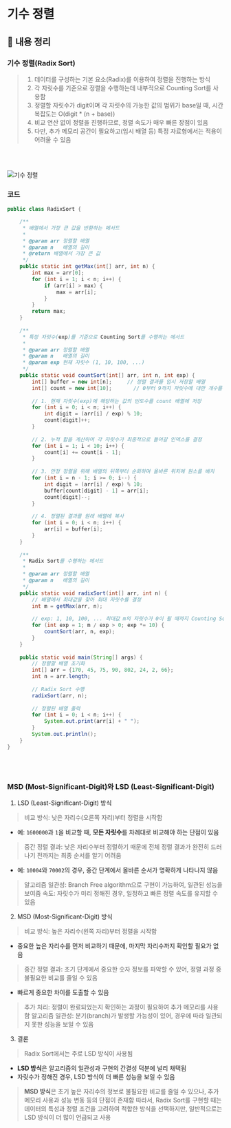 # 기수 정렬

## 📌 내용 정리

### 기수 정렬(Radix Sort)

> 1. 데이터를 구성하는 기본 요소(Radix)를 이용하여 정렬을 진행하는 방식
> 2. 각 자릿수를 기준으로 정렬을 수행하는데 내부적으로 Counting Sort를 사용함
> 3. 정렬할 자릿수가 digit이며 각 자릿수의 가능한 값의 범위가 base일 때, 시간 복잡도는 O(digit * (n + base))
> 4. 비교 연산 없이 정렬을 진행하므로, 정렬 속도가 매우 빠른 장점이 있음
> 5. 다만, 추가 메모리 공간이 필요하고(임시 배열 등) 특정 자료형에서는 적용이 어려울 수 있음

<br>
<br>

![기수 정렬](https://ds055uzetaobb.cloudfront.net/image_optimizer/22630368cbc032ea43967b2610e73ded399e22a4.png)

### 코드
```java
public class RadixSort {

    /**
     * 배열에서 가장 큰 값을 반환하는 메서드
     *
     * @param arr 정렬할 배열
     * @param n   배열의 길이
     * @return 배열에서 가장 큰 값
     */
    public static int getMax(int[] arr, int n) {
        int max = arr[0];
        for (int i = 1; i < n; i++) {
            if (arr[i] > max) {
                max = arr[i];
            }
        }
        return max;
    }
    
    /**
     * 특정 자릿수(exp)를 기준으로 Counting Sort를 수행하는 메서드
     *
     * @param arr 정렬할 배열
     * @param n   배열의 길이
     * @param exp 현재 자릿수 (1, 10, 100, ...)
     */
    public static void countSort(int[] arr, int n, int exp) {
        int[] buffer = new int[n];     // 정렬 결과를 임시 저장할 배열
        int[] count = new int[10];       // 0부터 9까지 자릿수에 대한 개수를 저장하는 배열
        
        // 1. 현재 자릿수(exp)에 해당하는 값의 빈도수를 count 배열에 저장
        for (int i = 0; i < n; i++) {
            int digit = (arr[i] / exp) % 10;
            count[digit]++;
        }
        
        // 2. 누적 합을 계산하여 각 자릿수가 최종적으로 들어갈 인덱스를 결정
        for (int i = 1; i < 10; i++) {
            count[i] += count[i - 1];
        }
        
        // 3. 안정 정렬을 위해 배열의 뒤쪽부터 순회하며 올바른 위치에 원소를 배치
        for (int i = n - 1; i >= 0; i--) {
            int digit = (arr[i] / exp) % 10;
            buffer[count[digit] - 1] = arr[i];
            count[digit]--;
        }
        
        // 4. 정렬된 결과를 원래 배열에 복사
        for (int i = 0; i < n; i++) {
            arr[i] = buffer[i];
        }
    }
    
    /**
     * Radix Sort를 수행하는 메서드
     *
     * @param arr 정렬할 배열
     * @param n   배열의 길이
     */
    public static void radixSort(int[] arr, int n) {
        // 배열에서 최대값을 찾아 최대 자릿수를 결정
        int m = getMax(arr, n);
        
        // exp: 1, 10, 100, ... 최대값 m의 자릿수가 0이 될 때까지 Counting Sort 수행
        for (int exp = 1; m / exp > 0; exp *= 10) {
            countSort(arr, n, exp);
        }
    }
    
    public static void main(String[] args) {
        // 정렬할 배열 초기화
        int[] arr = {170, 45, 75, 90, 802, 24, 2, 66};
        int n = arr.length;
        
        // Radix Sort 수행
        radixSort(arr, n);
        
        // 정렬된 배열 출력
        for (int i = 0; i < n; i++) {
            System.out.print(arr[i] + " ");
        }
        System.out.println();
    }
}

```

<br>
<br>

### MSD (Most-Significant-Digit)와 LSD (Least-Significant-Digit)

1. LSD (Least-Significant-Digit) 방식

> 비교 방식: 낮은 자리수(오른쪽 자리)부터 정렬을 시작함  
  - 예: `1600000`과 `1`을 비교할 때, **모든 자릿수**를 차례대로 비교해야 하는 단점이 있음
> 중간 정렬 결과: 낮은 자리수부터 정렬하기 때문에 전체 정렬 결과가 완전히 드러나기 전까지는 최종 순서를 알기 어려움  
  - 예: `10004`와 `70002`의 경우, 중간 단계에서 올바른 순서가 명확하게 나타나지 않음
> 알고리즘 일관성: Branch Free algorithm으로 구현이 가능하여, 일관된 성능을 보여줌
> 속도: 자릿수가 미리 정해진 경우, 일정하고 빠른 정렬 속도를 유지할 수 있음

2. MSD (Most-Significant-Digit) 방식

> 비교 방식: 높은 자리수(왼쪽 자리)부터 정렬을 시작함  
  - 중요한 높은 자리수를 먼저 비교하기 때문에, 마지막 자리수까지 확인할 필요가 없음
> 중간 정렬 결과: 초기 단계에서 중요한 숫자 정보를 파악할 수 있어, 정렬 과정 중 불필요한 비교를 줄일 수 있음  
  - 빠르게 중요한 차이를 도출할 수 있음
> 추가 처리: 정렬이 완료되었는지 확인하는 과정이 필요하여 추가 메모리를 사용함
> 알고리즘 일관성: 분기(branch)가 발생할 가능성이 있어, 경우에 따라 일관되지 못한 성능을 보일 수 있음

3. 결론

> Radix Sort에서는 주로 LSD 방식이 사용됨
  - **LSD 방식**은 알고리즘의 일관성과 구현의 간결성 덕분에 널리 채택됨
  - 자릿수가 정해진 경우, LSD 방식이 더 빠른 성능을 보일 수 있음
> **MSD 방식**은 초기 높은 자리수의 정보로 불필요한 비교를 줄일 수 있으나, 추가 메모리 사용과 성능 변동 등의 단점이 존재함
>따라서, Radix Sort를 구현할 때는 데이터의 특성과 정렬 조건을 고려하여 적합한 방식을 선택하지만, 일반적으로는 LSD 방식이 더 많이 언급되고 사용
